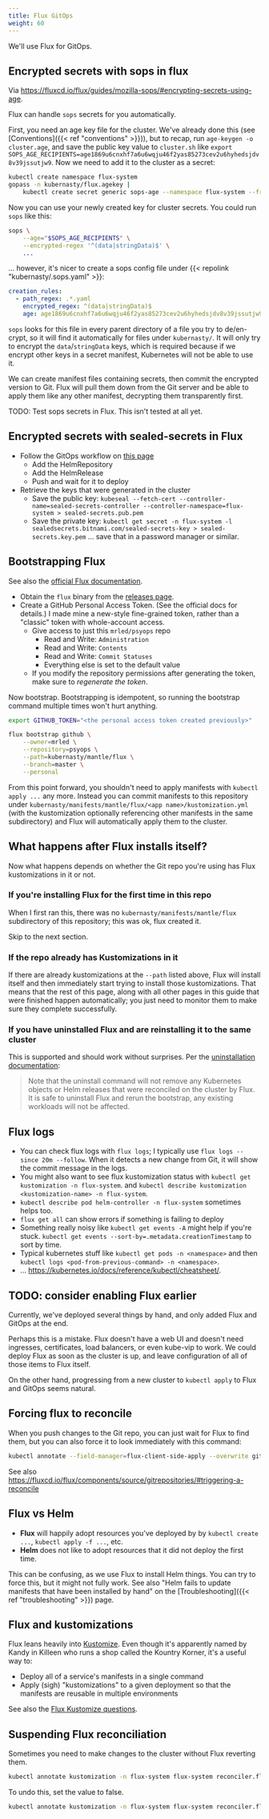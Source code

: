 ```yaml
---
title: Flux GitOps
weight: 60
---
```


We'll use Flux for GitOps.

## Encrypted secrets with sops in flux

Via <https://fluxcd.io/flux/guides/mozilla-sops/#encrypting-secrets-using-age>.

Flux can handle `sops` secrets for you automatically.

First, you need an age key file for the cluster.
We've already done this (see [Conventions]({{< ref "conventions" >}})),
but to recap, run `age-keygen -o cluster.age`,
and save the public key value to `cluster.sh` like
`export SOPS_AGE_RECIPIENTS=age1869u6cnxhf7a6u6wqju46f2yas85273cev2u6hyhedsjdv8v39jssutjw9`.
Now we need to add it to the cluster as a secret:

```sh
kubectl create namespace flux-system
gopass -n kubernasty/flux.agekey |
    kubectl create secret generic sops-age --namespace flux-system --from-file=age.agekey=/dev/stdin
```

Now you can use your newly created key for cluster secrets.
You could run `sops` like this:

```sh
sops \
    --age="$SOPS_AGE_RECIPIENTS" \
    --encrypted-regex '^(data|stringData)$' \
    ...
```

... however, it's nicer to create a sops config file under {{< repolink "kubernasty/.sops.yaml" >}}:

```yaml
creation_rules:
  - path_regex: .*.yaml
    encrypted_regex: ^(data|stringData)$
    age: age1869u6cnxhf7a6u6wqju46f2yas85273cev2u6hyhedsjdv8v39jssutjw9
```

`sops` looks for this file in every parent directory of a file you try to de/en-crypt,
so it will find it automatically for files under `kubernasty/`.
It will only try to encrypt the `data`/`stringData` keys,
which is required because if we encrypt other keys in a secret manifest,
Kubernetes will not be able to use it.

We can create manifest files containing secrets,
then commit the encrypted version to Git.
Flux will pull them down from the Git server and be able to apply them like any other manifest,
decrypting them transparently first.

TODO: Test sops secrets in Flux.
This isn't tested at all yet.

## Encrypted secrets with sealed-secrets in Flux

* Follow the GitOps workflow on [this page](https://fluxcd.io/flux/guides/sealed-secrets/)
  * Add the HelmRepository
  * Add the HelmRelease
  * Push and wait for it to deploy
* Retrieve the keys that were generated in the cluster
  * Save the public key:
    `kubeseal --fetch-cert --controller-name=sealed-secrets-controller --controller-namespace=flux-system > sealed-secrets.pub.pem`
  * Save the private key:
    `kubectl get secret -n flux-system -l sealedsecrets.bitnami.com/sealed-secrets-key > sealed-secrets.key.pem`
    ... save that in a password manager or similar.

## Bootstrapping Flux

See also the [official Flux documentation](https://fluxcd.io/flux/installation).

* Obtain the `flux` binary from the [releases page](https://github.com/fluxcd/flux2/releases).
* Create a GitHub Personal Access Token.
  (See the official docs for details.)
  I made mine a new-style fine-grained token, rather than a "classic" token with whole-account access.
  * Give access to just this `mrled/psyops` repo
    * Read and Write: `Administration`
    * Read and Write: `Contents`
    * Read and Write: `Commit Statuses`
    * Everything else is set to the default value
  * If you modify the repository permissions after generating the token,
    make sure to _regenerate the token_.

Now bootstrap.
Bootstrapping is idempotent, so running the bootstrap command multiple times won't hurt anything.

```sh
export GITHUB_TOKEN="<the personal access token created previously>"

flux bootstrap github \
    --owner=mrled \
    --repository=psyops \
    --path=kubernasty/mantle/flux \
    --branch=master \
    --personal
```

From this point forward, you shouldn't need to apply manifests with `kubectl apply ...` any more.
Instead you can commit manifests to this repository under `kubernasty/manifests/mantle/flux/<app name>/kustomization.yml`
(with the kustomization optionally referencing other manifests in the same subdirectory)
and Flux will automatically apply them to the cluster.

## What happens after Flux installs itself?

Now what happens depends on whether the Git repo you're using has Flux kustomizations in it or not.

### If you're installing Flux for the first time in this repo

When I first ran this, there was no `kubernasty/manifests/mantle/flux` subdirectory of this repository;
this was ok, flux created it.

Skip to the next section.

### If the repo already has Kustomizations in it

If there are already kustomizations at the `--path` listed above,
Flux will install itself and then immediately start trying to install those kustomizations.
That means that the rest of this page,
along with all other pages in this guide that were finished happen automatically;
you just need to monitor them to make sure they complete successfully.

### If you have uninstalled Flux and are reinstalling it to the same cluster

This is supported and should work without surprises.
Per the [uninstallation documentation](https://fluxcd.io/flux/installation/#uninstall):

> Note that the uninstall command will not remove any Kubernetes objects or Helm releases that were reconciled on the cluster by Flux. It is safe to uninstall Flux and rerun the bootstrap, any existing workloads will not be affected.

## Flux logs

* You can check flux logs with `flux logs`;
  I typically use `flux logs --since 20m --follow`.
  When it detects a new change from Git, it will show the commit message in the logs.
* You might also want to see flux kustomization status with
  `kubectl get kustomization -n flux-system`.
  and `kubectl describe kustomization <kustomization-name> -n flux-system`.
* `kubectl describe pod helm-controller -n flux-system` sometimes helps too.
* `flux get all` can show errors if something is failing to deploy
* Something really noisy like `kubectl get events -A` might help if you're stuck.
  `kubectl get events --sort-by=.metadata.creationTimestamp` to sort by time.
* Typical kubernetes stuff like `kubectl get pods -n <namespace>` and then `kubectl logs <pod-from-previous-command> -n <namespace>`.
* ... <https://kubernetes.io/docs/reference/kubectl/cheatsheet/>.

## TODO: consider enabling Flux earlier

Currently, we've deployed several things by hand, and only added Flux and GitOps at the end.

Perhaps this is a mistake.
Flux doesn't have a web UI and doesn't need ingresses, certificates, load balancers, or even kube-vip to work.
We could deploy Flux as soon as the cluster is up,
and leave configuration of all of those items to Flux itself.

On the other hand, progressing from a new cluster to `kubectl apply` to Flux and GitOps seems natural.

## Forcing flux to reconcile

When you push changes to the Git repo,
you can just wait for Flux to find them,
but you can also force it to look immediately with this command:

```sh
kubectl annotate --field-manager=flux-client-side-apply --overwrite gitrepository/flux-system -n flux-system reconcile.fluxcd.io/requestedAt="$(date +%s)"
```

See also <https://fluxcd.io/flux/components/source/gitrepositories/#triggering-a-reconcile>

## Flux vs Helm

* **Flux** will happily adopt resources you've deployed by by `kubectl create ...`,
  `kubectl apply -f ...`, etc.
* **Helm** does not like to adopt resources that it did not deploy the first time.

This can be confusing, as we use Flux to install Helm things.
You can try to force this, but it might not fully work.
See also "Helm fails to update manifests that have been installed by hand"
on the [Troubleshooting]({{< ref "troubleshooting" >}}) page.

## Flux and kustomizations

Flux leans heavily into [Kustomize](https://kubernetes.io/docs/tasks/manage-kubernetes-objects/kustomization/).
Even though it's apparently named by Kandy in Killeen who runs a shop called the Kountry Korner,
it's a useful way to:

* Deploy all of a service's manifests in a single command
* Apply (sigh) "kustomizations" to a given deployment so that the manifests are reusable in multiple environments

See also the [Flux Kustomize questions](https://fluxcd.io/flux/faq/#kustomize-questions).

## Suspending Flux reconciliation

Sometimes you need to make changes to the cluster without Flux reverting them.

```sh
kubectl annotate kustomization -n flux-system flux-system reconciler.fluxcd.io/pause=true
```

To undo this, set the value to false.

```sh
kubectl annotate kustomization -n flux-system flux-system reconciler.fluxcd.io/pause=false
```
